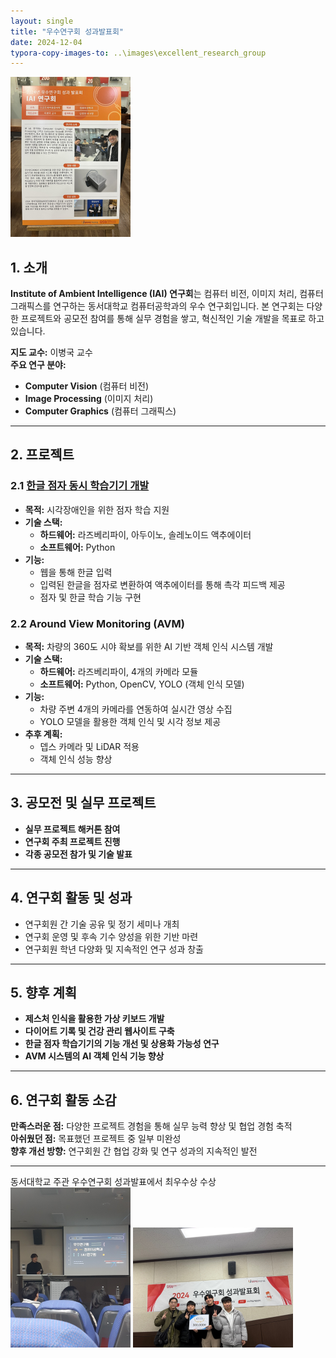 ```yaml
---
layout: single
title: "우수연구회 성과발표회"
date: 2024-12-04
typora-copy-images-to: ..\images\excellent_research_group
---
```


<img src="..\images\excellent_research_group\IMG_9016.JPEG" alt="IMG_9016" style="zoom:25%;" />

## 1. 소개
**Institute of Ambient Intelligence (IAI) 연구회**는 컴퓨터 비전, 이미지 처리, 컴퓨터 그래픽스를 연구하는 동서대학교 컴퓨터공학과의 우수 연구회입니다. 본 연구회는 다양한 프로젝트와 공모전 참여를 통해 실무 경험을 쌓고, 혁신적인 기술 개발을 목표로 하고 있습니다.

**지도 교수:** 이병국 교수  
**주요 연구 분야:**  
- **Computer Vision** (컴퓨터 비전)  
- **Image Processing** (이미지 처리)  
- **Computer Graphics** (컴퓨터 그래픽스)

---

## 2. 프로젝트

### 2.1 [한글 점자 동시 학습기기 개발](https://github.com/20201561KimGyeongHyeon/braille)
- **목적:** 시각장애인을 위한 점자 학습 지원
- **기술 스택:** 
  - **하드웨어:** 라즈베리파이, 아두이노, 솔레노이드 액추에이터
  - **소프트웨어:** Python
- **기능:** 
  - 웹을 통해 한글 입력
  - 입력된 한글을 점자로 변환하여 액추에이터를 통해 촉각 피드백 제공
  - 점자 및 한글 학습 기능 구현

### 2.2 Around View Monitoring (AVM)
- **목적:** 차량의 360도 시야 확보를 위한 AI 기반 객체 인식 시스템 개발
- **기술 스택:**
  - **하드웨어:** 라즈베리파이, 4개의 카메라 모듈
  - **소프트웨어:** Python, OpenCV, YOLO (객체 인식 모델)
- **기능:**
  - 차량 주변 4개의 카메라를 연동하여 실시간 영상 수집
  - YOLO 모델을 활용한 객체 인식 및 시각 정보 제공
- **추후 계획:**
  - 뎁스 카메라 및 LiDAR 적용
  - 객체 인식 성능 향상

---

## 3. 공모전 및 실무 프로젝트
- **실무 프로젝트 해커톤 참여**
- **연구회 주최 프로젝트 진행**
- **각종 공모전 참가 및 기술 발표**

---

## 4. 연구회 활동 및 성과
- 연구회원 간 기술 공유 및 정기 세미나 개최
- 연구회 운영 및 후속 기수 양성을 위한 기반 마련
- 연구회원 학년 다양화 및 지속적인 연구 성과 창출

---

## 5. 향후 계획
- **제스처 인식을 활용한 가상 키보드 개발**
- **다이어트 기록 및 건강 관리 웹사이트 구축**
- **한글 점자 학습기기의 기능 개선 및 상용화 가능성 연구**
- **AVM 시스템의 AI 객체 인식 기능 향상**

---

## 6. 연구회 활동 소감
**만족스러운 점:** 다양한 프로젝트 경험을 통해 실무 능력 향상 및 협업 경험 축적  
**아쉬웠던 점:** 목표했던 프로젝트 중 일부 미완성  
**향후 개선 방향:** 연구회원 간 협업 강화 및 연구 성과의 지속적인 발전

---

동서대학교 주관 우수연구회 성과발표에서 최우수상 수상
<img src="..\images\excellent_research_group\IMG_0985.JPG" alt="IMG_0985" style="zoom:25%;" />
<img src="..\images\excellent_research_group\IMG_9019.JPG" alt="IMG_9019" style="zoom:25%;" />